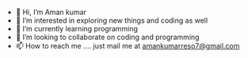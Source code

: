 - 👋 Hi, I’m Aman kumar
- 👀 I’m interested in exploring new things and coding as well
- 🌱 I’m currently learning programming
- 💞️ I’m looking to collaborate on coding and programming
- 📫 How to reach me .... just mail me at amankumarreso7@gmail.com

<!---
itsaman1825/itsaman1825 is a ✨ special ✨ repository because its `README.md` (this file) appears on your GitHub profile.
You can click the Preview link to take a look at your changes.
--->
